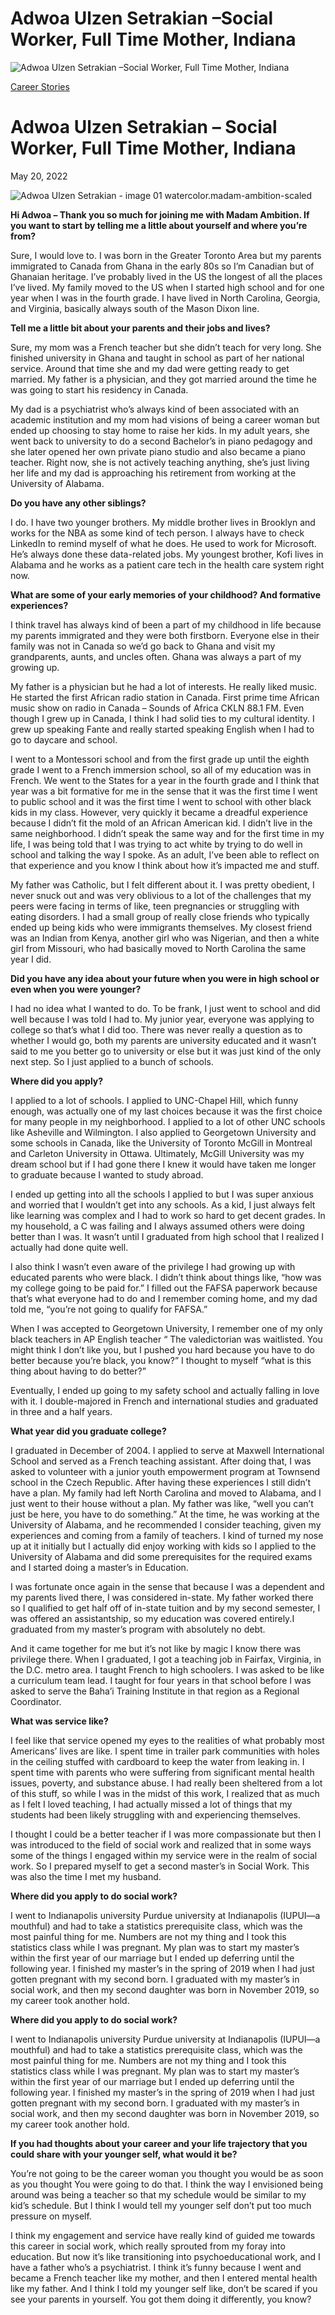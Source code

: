# Adwoa Ulzen Setrakian –Social Worker, Full Time Mother, Indiana

![Adwoa Ulzen Setrakian –Social Worker, Full Time Mother, Indiana](https://madamambition.com/wp-content/uploads/2023/01/Adwoa-Ulzen-Setrakian-image-01-watercolor.madam-ambition-scaled-1.jpeg)

[Career Stories](https://madamambition.com/category/career-stories/)

Adwoa Ulzen Setrakian – 
Social Worker, Full Time Mother, Indiana
=================================================================

May 20, 2022

![](https://madamambition.com/wp-content/uploads/2023/01/Adwoa-Ulzen-Setrakian-image-01-watercolor.madam-ambition-scaled-1.jpeg "Adwoa Ulzen Setrakian - image 01 watercolor.madam-ambition-scaled")

**Hi Adwoa – Thank you so much for joining me with Madam Ambition. If you want to start by telling me a little about yourself and where you’re from?**

Sure, I would love to. I was born in the Greater Toronto Area but my parents immigrated to Canada from Ghana in the early 80s so I’m Canadian but of Ghanaian heritage. I’ve probably lived in the US the longest of all the places I’ve lived. My family moved to the US when I started high school and for one year when I was in the fourth grade. I have lived in North Carolina, Georgia, and Virginia, basically always south of the Mason Dixon line.

**Tell me a little bit about your parents and their jobs and lives?**

Sure, my mom was a French teacher but she didn’t teach for very long. She finished university in Ghana and taught in school as part of her national service. Around that time she and my dad were getting ready to get married. My father is a physician, and they got married around the time he was going to start his residency in Canada.

My dad is a psychiatrist who’s always kind of been associated with an academic institution and my mom had visions of being a career woman but ended up choosing to stay home to raise her kids. In my adult years, she went back to university to do a second Bachelor’s in piano pedagogy and she later opened her own private piano studio and also became a piano teacher. Right now, she is not actively teaching anything, she’s just living her life and my dad is approaching his retirement from working at the University of Alabama.

**Do you have any other siblings?**

I do. I have two younger brothers. My middle brother lives in Brooklyn and works for the NBA as some kind of tech person. I always have to check LinkedIn to remind myself of what he does. He used to work for Microsoft. He’s always done these data-related jobs. My youngest brother, Kofi lives in Alabama and he works as a patient care tech in the health care system right now.

**What are some of your early memories of your childhood? And formative experiences?**

I think travel has always kind of been a part of my childhood in life because my parents immigrated and they were both firstborn. Everyone else in their family was not in Canada so we’d go back to Ghana and visit my grandparents, aunts, and uncles often. Ghana was always a part of my growing up.

My father is a physician but he had a lot of interests. He really liked music. He started the first African radio station in Canada. First prime time African music show on radio in Canada – Sounds of Africa CKLN 88.1 FM. Even though I grew up in Canada, I think I had solid ties to my cultural identity. I grew up speaking Fante and really started speaking English when I had to go to daycare and school.

I went to a Montessori school and from the first grade up until the eighth grade I went to a French immersion school, so all of my education was in French. We went to the States for a year in the fourth grade and I think that year was a bit formative for me in the sense that it was the first time I went to public school and it was the first time I went to school with other black kids in my class. However, very quickly it became a dreadful experience because I didn’t fit the mold of an African American kid. I didn’t live in the same neighborhood. I didn’t speak the same way and for the first time in my life, I was being told that I was trying to act white by trying to do well in school and talking the way I spoke. As an adult, I’ve been able to reflect on that experience and you know I think about how it’s impacted me and stuff.

My father was Catholic, but I felt different about it. I was pretty obedient, I never snuck out and was very oblivious to a lot of the challenges that my peers were facing in terms of like, teen pregnancies or struggling with eating disorders. I had a small group of really close friends who typically ended up being kids who were immigrants themselves. My closest friend was an Indian from Kenya, another girl who was Nigerian, and then a white girl from Missouri, who had basically moved to North Carolina the same year I did.

**Did you have any idea about your future when you were in high school or even when you were younger?**

I had no idea what I wanted to do. To be frank, I just went to school and did well because I was told I had to. My junior year, everyone was applying to college so that’s what I did too. There was never really a question as to whether I would go, both my parents are university educated and it wasn’t said to me you better go to university or else but it was just kind of the only next step. So I just applied to a bunch of schools.

**Where did you apply?**

I applied to a lot of schools. I applied to UNC-Chapel Hill, which funny enough, was actually one of my last choices because it was the first choice for many people in my neighborhood. I applied to a lot of other UNC schools like Asheville and Wilmington. I also applied to Georgetown University and some schools in Canada, like the University of Toronto McGill in Montreal and Carleton University in Ottawa. Ultimately, McGill University was my dream school but if I had gone there I knew it would have taken me longer to graduate because I wanted to study abroad.

I ended up getting into all the schools I applied to but I was super anxious and worried that I wouldn’t get into any schools. As a kid, I just always felt like learning was complex and I had to work so hard to get decent grades. In my household, a C was failing and I always assumed others were doing better than I was. It wasn’t until I graduated from high school that I realized I actually had done quite well.

I also think I wasn’t even aware of the privilege I had growing up with educated parents who were black. I didn’t think about things like, “how was my college going to be paid for.” I filled out the FAFSA paperwork because that’s what everyone had to do and I remember coming home, and my dad told me, “you’re not going to qualify for FAFSA.”

When I was accepted to Georgetown University, I remember one of my only black teachers in AP English teacher “ The valedictorian was waitlisted. You might think I don’t like you, but I pushed you hard because you have to do better because you’re black, you know?” I thought to myself “what is this thing about having to do better?”

Eventually, I ended up going to my safety school and actually falling in love with it. I double-majored in French and international studies and graduated in three and a half years.

**What year did you graduate college?**

I graduated in December of 2004. I applied to serve at Maxwell International School and served as a French teaching assistant. After doing that, I was asked to volunteer with a junior youth empowerment program at Townsend school in the Czech Republic. After having these experiences I still didn’t have a plan. My family had left North Carolina and moved to Alabama, and I just went to their house without a plan. My father was like, “well you can’t just be here, you have to do something.” At the time, he was working at the University of Alabama, and he recommended I consider teaching, given my experiences and coming from a family of teachers. I kind of turned my nose up at it initially but I actually did enjoy working with kids so I applied to the University of Alabama and did some prerequisites for the required exams and I started doing a master’s in Education.

I was fortunate once again in the sense that because I was a dependent and my parents lived there, I was considered in-state. My father worked there so I qualified to get half off of in-state tuition and by my second semester, I was offered an assistantship, so my education was covered entirely.I graduated from my master’s program with absolutely no debt.

And it came together for me but it’s not like by magic I know there was privilege there. When I graduated, I got a teaching job in Fairfax, Virginia, in the D.C. metro area. I taught French to high schoolers. I was asked to be like a curriculum team lead. I taught for four years in that school before I was asked to serve the Baha’i Training Institute in that region as a Regional Coordinator.

**What was service like?**

I feel like that service opened my eyes to the realities of what probably most Americans’ lives are like. I spent time in trailer park communities with holes in the ceiling stuffed with cardboard to keep the water from leaking in. I spent time with parents who were suffering from significant mental health issues, poverty, and substance abuse. I had really been sheltered from a lot of this stuff, so while I was in the midst of this work, I realized that as much as I felt I loved teaching, I had actually missed a lot of things that my students had been likely struggling with and experiencing themselves.

I thought I could be a better teacher if I was more compassionate but then I was introduced to the field of social work and realized that in some ways some of the things I engaged within my service were in the realm of social work. So I prepared myself to get a second master’s in Social Work. This was also the time I met my husband.

**Where did you apply to do social work?**

I went to Indianapolis university Purdue university at Indianapolis (IUPUI—a mouthful) and had to take a statistics prerequisite class, which was the most painful thing for me. Numbers are not my thing and I took this statistics class while I was pregnant. My plan was to start my master’s within the first year of our marriage but I ended up deferring until the following year. I finished my master’s in the spring of 2019 when I had just gotten pregnant with my second born. I graduated with my master’s in social work, and then my second daughter was born in November 2019, so my career took another hold.

**Where did you apply to do social work?**

I went to Indianapolis university Purdue university at Indianapolis (IUPUI—a mouthful) and had to take a statistics prerequisite class, which was the most painful thing for me. Numbers are not my thing and I took this statistics class while I was pregnant. My plan was to start my master’s within the first year of our marriage but I ended up deferring until the following year. I finished my master’s in the spring of 2019 when I had just gotten pregnant with my second born. I graduated with my master’s in social work, and then my second daughter was born in November 2019, so my career took another hold.

**If you had thoughts about your career and your life trajectory that you could share with your younger self, what would it be?**

You’re not going to be the career woman you thought you would be as soon as you thought You were going to do that. I think the way I envisioned being around was being a teacher so that my schedule would be similar to my kid’s schedule. But I think I would tell my younger self don’t put too much pressure on myself.

I think my engagement and service have really kind of guided me towards this career in social work, which really sprouted from my foray into education. But now it’s like transitioning into psychoeducational work, and I have a father who’s a psychiatrist. I think it’s funny because I went and became a French teacher like my mother, and then I entered mental health like my father. And I think I told my younger self like, don’t be scared if you see your parents in yourself. You got them doing it differently, you know?
